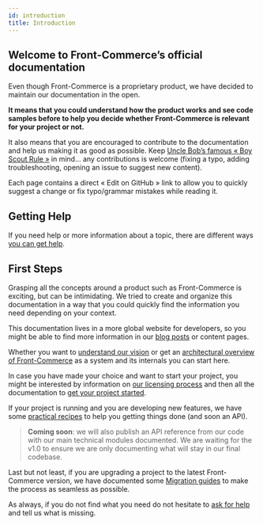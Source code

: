```yaml
---
id: introduction
title: Introduction
---
```


## Welcome to Front-Commerce’s official documentation

Even though Front-Commerce is a proprietary product, we have decided to maintain
our documentation in the open.

**It means that you could understand how the product works and see code samples
before to help you decide whether Front-Commerce is relevant for your project or
not.**

It also means that you are encouraged to contribute to the documentation and
help us making it as good as possible. Keep
[Uncle Bob’s famous « Boy Scout Rule »](http://wiki.c2.com/?BoyScoutRule) in
mind… any contributions is welcome (fixing a typo, adding troubleshooting,
opening an issue to suggest new content).

Each page contains a direct « Edit on GitHub » link to allow you to quickly
suggest a change or fix typo/grammar mistakes while reading it.

## Getting Help

If you need help or more information about a topic, there are different ways
[you can get help](/help.html).

## First Steps

Grasping all the concepts around a product such as Front-Commerce is exciting,
but can be intimidating. We tried to create and organize this documentation in a
way that you could quickly find the information you need depending on your
context.

This documentation lives in a more global website for developers, so you might
be able to find more information in our [blog posts](/blog) or content pages.

Whether you want to [understand our vision](vision.md) or get an
[architectural overview of Front-Commerce](architecture-overview.md) as a system
and its internals you can start here.

In case you have made your choice and want to start your project, you might be
interested by information on [our licensing process](/license.html) and then all
the documentation to [get your project started](getting-started.md).

If your project is running and you are developing new features, we have some
[practical recipes](recipes.md) to help you getting things done (and soon an
API).

> **Coming soon**: we will also publish an API reference from our code with our
> main technical modules documented. We are waiting for the v1.0 to ensure we
> are only documenting what will stay in our final codebase.

Last but not least, if you are upgrading a project to the latest Front-Commerce
version, we have documented some [Migration guides](/docs/appendices/migration-guides.html) to make
the process as seamless as possible.

As always, if you do not find what you need do not hesitate to
[ask for help](/help.html) and tell us what is missing.
